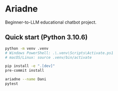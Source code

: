 # Ariadne

Beginner-to-LLM educational chatbot project.

## Quick start (Python 3.10.6)

```bash
python -m venv .venv
# Windows PowerShell: .\.venv\Scripts\Activate.ps1
# macOS/Linux: source .venv/bin/activate

pip install -e ".[dev]"
pre-commit install

ariadne --name Dani
pytest
